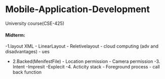 # Mobile-Application-Development
University course(CSE-425)

#### Midterm:
  -1.layout XML
        - LinearLayout
        - Reletivelayout
     - cloud computing (adv and disadvantages)
        - ues
 - 2.Backed(MenifestFile)
       - Location permission 
       - Camera permission
 -3. Intent
        -Impresit 
        -Explecit
 -4. Acticity stack 
        - Foreground process 
        - call back function   
      
    
    
       
       
     
      
  
